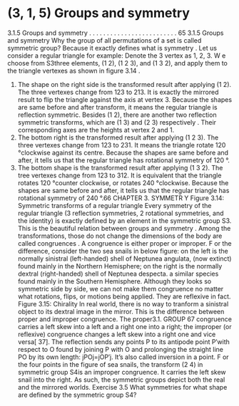 # (3, 1, 5) Groups and symmetry

3.1.5 Groups and symmetry . . . . . . . . . . . . . . . . . . . . . . . . . 65
3.1.5 Groups and symmetry
Why the group of all permutations of a set is called symmetric group? Because it exactly
defines what is symmetry . Let us consider a regular triangle for example:
Denote the 3 vertex as 1, 2, 3. W e choose from S3three elements, (1 2), (1 2 3), and
(1 3 2), and apply them to the triangle vertexes as shown in figure 3.14 .
1. The shape on the right side is the transformed result after applying (1 2). The
three vertexes change from 123 to 213. It is exactly the mirrored result to flip
the triangle against the axis at vertex 3. Because the shapes are same before and
after transform, it means the regular triangle is reflection symmetric. Besides (1 2),
there are another two reflection symmetric transforms, which are (1 3) and (2 3)
respectively . Their corresponding axes are the heights at vertex 2 and 1.
2. The bottom right is the transformed result after applying (1 2 3). The three vertexes
change from 123 to 231. It means the triangle rotate 120 °clockwise against its
centre. Because the shapes are same before and after, it tells us that the regular
triangle has rotational symmetry of 120 °.
3. The bottom shape is the transformed result after applying (1 3 2). The tree vertexes
change from 123 to 312. It is equivalent that the triangle rotates 120 °counter
clockwise, or rotates 240 °clockwise. Because the shapes are same before and after,
it tells us that the regular triangle has rotational symmetry of 240 °.66 CHAPTER 3. SYMMETR Y
Figure 3.14: Symmetric transforms of a regular triangle
Every symmetry of the regular triangle (3 reflection symmetries, 2 rotational symmetries, and the identity) is exactly defined by an element in the symmetric group S3. This
is the beautiful relation between groups and symmetry .
Among the transformations, those do not change the dimensions of the body are called
congruences . A congruence is either proper or improper. F or the difference, consider the
two sea snails in below figure: on the left is the normally sinistral (left-handed) shell of
Neptunea angulata, (now extinct) found mainly in the Northern Hemisphere; on the right
is the normally dextral (right-handed) shell of Neptunea despecta. a similar species found
mainly in the Southern Hemisphere. Although they looks so symmetric side by side, we
can not make them congruence no matter what rotations, flips, or motions being applied.
They are reflexive in fact.
Figure 3.15: Chirality
In real world, there is no way to tranform a sinistral object to its dextral image in
the mirror. This is the difference between proper and improper congruence. The proper3.1. GROUP 67
congruence carries a left skew into a left and a right one into a right; the improper (or
reflexive) congruence changes a left skew into a right one and vice versa[ 37]. The reflection
sends any points P to its antipode point P′with respect to O found by joining P with
O and prolonging the straight line PO by its own length: jPOj=jOP′j. It’s also called
inversion in a point. F or the four points in the figure of sea snails, the transform (2 4)
in symmetric group S4is an improper congruence. It carries the left skew snail into the
right. As such, the symmetric groups depict both the real and the mirrored worlds.
Exercise 3.5
What symmetries for what shape are defined by the symmetric group S4?
